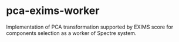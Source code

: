 # pca-exims-worker
Implementation of PCA transformation supported by EXIMS score for components selection as a worker of Spectre system.

